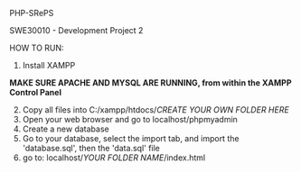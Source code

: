 PHP-SRePS

SWE30010 - Development Project 2


HOW TO RUN:

1. Install XAMPP


**MAKE SURE APACHE AND MYSQL ARE RUNNING, from within the XAMPP Control Panel**

2. Copy all files into C:/xampp/htdocs/*CREATE YOUR OWN FOLDER HERE*
3. Open your web browser and go to localhost/phpmyadmin
4. Create a new database
5. Go to your database, select the import tab, and import the 'database.sql', then the 'data.sql' file
6. go to: localhost/*YOUR FOLDER NAME*/index.html

